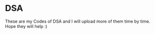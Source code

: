 # DSA
These are my Codes of DSA and I will upload more of them time by time. Hope they will help :)
